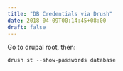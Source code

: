 ```yaml
---
title: "DB Credentials via Drush"
date: 2018-04-09T00:14:45+08:00
draft: false
---
```


Go to drupal root, then:
```
drush st --show-passwords database
```
